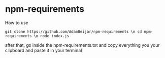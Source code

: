 # npm-requirements

How to use

`git clone https://github.com/AdamBeijar/npm-requirements \n
cd npm-requirements \n
node index.js`

after that, go inside the npm-requirements.txt and copy everything you your clipboard and paste it in your terminal

